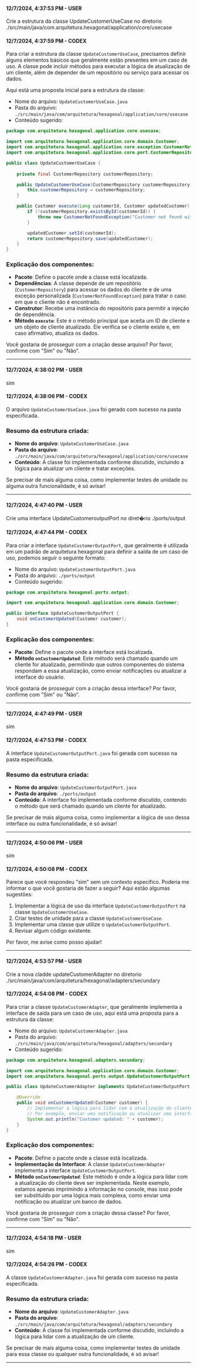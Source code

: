 #### 12/7/2024, 4:37:53 PM - USER

Crie a estrutura da classe UpdateCustomerUseCase no diretorio ./src/main/java/com.arquitetura.hexagonal/application/core/usecase

#### 12/7/2024, 4:37:59 PM - CODEX

Para criar a estrutura da classe `UpdateCustomerUseCase`, precisamos definir alguns elementos básicos que geralmente estão presentes em um caso de uso. A classe pode incluir métodos para executar a lógica de atualização de um cliente, além de depender de um repositório ou serviço para acessar os dados.

Aqui está uma proposta inicial para a estrutura da classe:

- Nome do arquivo: `UpdateCustomerUseCase.java`
- Pasta do arquivo: `./src/main/java/com/arquitetura/hexagonal/application/core/usecase`
- Conteúdo sugerido:

```java
package com.arquitetura.hexagonal.application.core.usecase;

import com.arquitetura.hexagonal.application.core.domain.Customer;
import com.arquitetura.hexagonal.application.core.exception.CustomerNotFoundException;
import com.arquitetura.hexagonal.application.core.port.CustomerRepository;

public class UpdateCustomerUseCase {
    
    private final CustomerRepository customerRepository;

    public UpdateCustomerUseCase(CustomerRepository customerRepository) {
        this.customerRepository = customerRepository;
    }

    public Customer execute(Long customerId, Customer updatedCustomer) {
        if (!customerRepository.existsById(customerId)) {
            throw new CustomerNotFoundException("Customer not found with id: " + customerId);
        }

        updatedCustomer.setId(customerId);
        return customerRepository.save(updatedCustomer);
    }
}
```

### Explicação dos componentes:
- **Pacote**: Define o pacote onde a classe está localizada.
- **Dependências**: A classe depende de um repositório (`CustomerRepository`) para acessar os dados do cliente e de uma exceção personalizada (`CustomerNotFoundException`) para tratar o caso em que o cliente não é encontrado.
- **Construtor**: Recebe uma instância do repositório para permitir a injeção de dependência.
- **Método `execute`**: Este é o método principal que aceita um ID de cliente e um objeto de cliente atualizado. Ele verifica se o cliente existe e, em caso afirmativo, atualiza os dados.

Você gostaria de prosseguir com a criação desse arquivo? Por favor, confirme com "Sim" ou "Não".

---

#### 12/7/2024, 4:38:02 PM - USER

sim

#### 12/7/2024, 4:38:06 PM - CODEX

O arquivo `UpdateCustomerUseCase.java` foi gerado com sucesso na pasta especificada. 

### Resumo da estrutura criada:
- **Nome do arquivo**: `UpdateCustomerUseCase.java`
- **Pasta do arquivo**: `./src/main/java/com/arquitetura/hexagonal/application/core/usecase`
- **Conteúdo**: A classe foi implementada conforme discutido, incluindo a lógica para atualizar um cliente e tratar exceções.

Se precisar de mais alguma coisa, como implementar testes de unidade ou alguma outra funcionalidade, é só avisar!

---

#### 12/7/2024, 4:47:40 PM - USER

Crie uma interface UpdateCustomeroutputPort no diret�rio ./ports/output

#### 12/7/2024, 4:47:44 PM - CODEX

Para criar a interface `UpdateCustomerOutputPort`, que geralmente é utilizada em um padrão de arquitetura hexagonal para definir a saída de um caso de uso, podemos seguir o seguinte formato:

- Nome do arquivo: `UpdateCustomerOutputPort.java`
- Pasta do arquivo: `./ports/output`
- Conteúdo sugerido:

```java
package com.arquitetura.hexagonal.ports.output;

import com.arquitetura.hexagonal.application.core.domain.Customer;

public interface UpdateCustomerOutputPort {
    void onCustomerUpdated(Customer customer);
}
```

### Explicação dos componentes:
- **Pacote**: Define o pacote onde a interface está localizada.
- **Método `onCustomerUpdated`**: Este método será chamado quando um cliente for atualizado, permitindo que outros componentes do sistema respondam a essa atualização, como enviar notificações ou atualizar a interface do usuário.

Você gostaria de prosseguir com a criação dessa interface? Por favor, confirme com "Sim" ou "Não".

---

#### 12/7/2024, 4:47:49 PM - USER

sim

#### 12/7/2024, 4:47:53 PM - CODEX

A interface `UpdateCustomerOutputPort.java` foi gerada com sucesso na pasta especificada.

### Resumo da estrutura criada:
- **Nome do arquivo**: `UpdateCustomerOutputPort.java`
- **Pasta do arquivo**: `./ports/output`
- **Conteúdo**: A interface foi implementada conforme discutido, contendo o método que será chamado quando um cliente for atualizado.

Se precisar de mais alguma coisa, como implementar a lógica de uso dessa interface ou outra funcionalidade, é só avisar!

---

#### 12/7/2024, 4:50:06 PM - USER

sim

#### 12/7/2024, 4:50:08 PM - CODEX

Parece que você respondeu "sim" sem um contexto específico. Poderia me informar o que você gostaria de fazer a seguir? Aqui estão algumas sugestões:

1. Implementar a lógica de uso da interface `UpdateCustomerOutputPort` na classe `UpdateCustomerUseCase`.
2. Criar testes de unidade para a classe `UpdateCustomerUseCase`.
3. Implementar uma classe que utilize o `UpdateCustomerOutputPort`.
4. Revisar algum código existente.

Por favor, me avise como posso ajudar!

---

#### 12/7/2024, 4:53:57 PM - USER

Crie a nova cladde updateCustomerAdapter no diretorio ./src/main/java/com/arquitetura/hexagonal/adapters/secundary

#### 12/7/2024, 4:54:08 PM - CODEX

Para criar a classe `UpdateCustomerAdapter`, que geralmente implementa a interface de saída para um caso de uso, aqui está uma proposta para a estrutura da classe:

- Nome do arquivo: `UpdateCustomerAdapter.java`
- Pasta do arquivo: `./src/main/java/com/arquitetura/hexagonal/adapters/secundary`
- Conteúdo sugerido:

```java
package com.arquitetura.hexagonal.adapters.secundary;

import com.arquitetura.hexagonal.application.core.domain.Customer;
import com.arquitetura.hexagonal.ports.output.UpdateCustomerOutputPort;

public class UpdateCustomerAdapter implements UpdateCustomerOutputPort {

    @Override
    public void onCustomerUpdated(Customer customer) {
        // Implementar a lógica para lidar com a atualização do cliente
        // Por exemplo, enviar uma notificação ou atualizar uma interface
        System.out.println("Customer updated: " + customer);
    }
}
```

### Explicação dos componentes:
- **Pacote**: Define o pacote onde a classe está localizada.
- **Implementação da Interface**: A classe `UpdateCustomerAdapter` implementa a interface `UpdateCustomerOutputPort`.
- **Método `onCustomerUpdated`**: Este método é onde a lógica para lidar com a atualização do cliente deve ser implementada. Neste exemplo, estamos apenas imprimindo a informação no console, mas isso pode ser substituído por uma lógica mais complexa, como enviar uma notificação ou atualizar um banco de dados.

Você gostaria de prosseguir com a criação dessa classe? Por favor, confirme com "Sim" ou "Não".

---

#### 12/7/2024, 4:54:18 PM - USER

sim

#### 12/7/2024, 4:54:26 PM - CODEX

A classe `UpdateCustomerAdapter.java` foi gerada com sucesso na pasta especificada.

### Resumo da estrutura criada:
- **Nome do arquivo**: `UpdateCustomerAdapter.java`
- **Pasta do arquivo**: `./src/main/java/com/arquitetura/hexagonal/adapters/secundary`
- **Conteúdo**: A classe foi implementada conforme discutido, incluindo a lógica para lidar com a atualização de um cliente.

Se precisar de mais alguma coisa, como implementar testes de unidade para essa classe ou qualquer outra funcionalidade, é só avisar!

---

